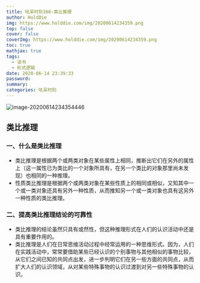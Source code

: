 ```yaml
---
title: 吼呆时刻166-类比推理
author: HoldDie
img: https://www.holddie.com/img/20200614234359.png
top: false
cover: false
coverImg: https://www.holddie.com/img/20200614234359.png
toc: true
mathjax: true
tags:
  - 读书
  - 形式逻辑
date: 2020-06-14 23:39:33
password:
summary:
categories: 吼呆时刻
---
```


![image-20200614234354446](https://www.holddie.com/img/20200614234359.png)

## 类比推理

### 一、什么是类比推理

- 类比推理是根据两个或两类对象在某些属性上相同，推断出它们在另外的属性上（这一属性已为类比的一个对象所具有，在另一个类比的对象那里尚未发现）也相同的一种推理。
- 性质类比推理是根据两个或两类对象在某些性质上的相同或相似，又知其中一个或一类对象还具有另外一种性质，从而推知另一个或一类对象也具有这另外一种性质的类比推理。

### 二、提高类比推理结论的可靠性

- 类比推理的结论虽然只具有或然性，但这种推理形式在人们的认识活动中还是具有重要作用的。
- 类比推理是人们在日常思维活动过程中经常运用的一种思维形式。因为，人们在实践活动中，常常要借助某些已经认识的个别事物与其他相似的事物比较，从它们之间已知的共同点出发，进一步判明它们在另一些方面的共同点，从而扩大人们的认识领域，从对某些特殊事物的认识过渡到对另一些特殊事物的认识。